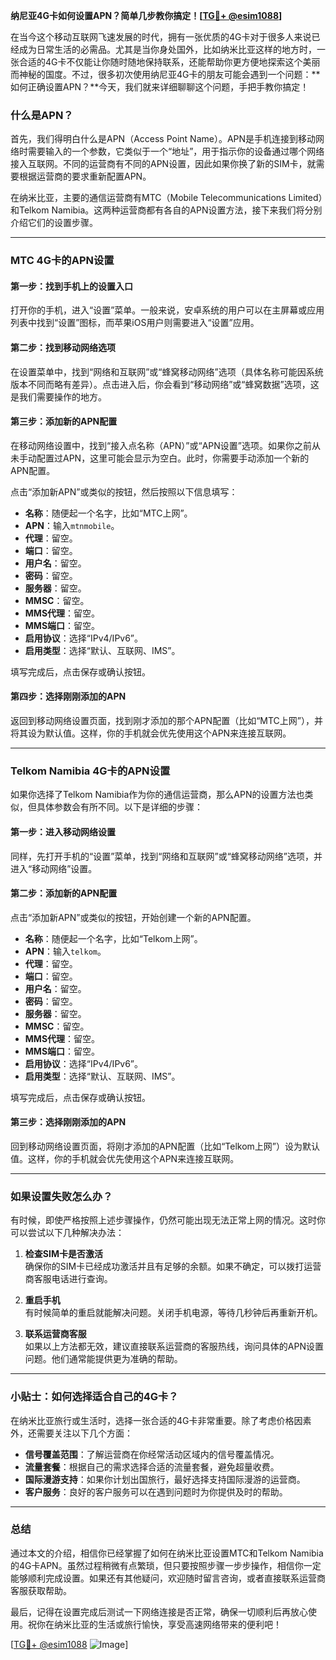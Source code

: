**纳尼亚4G卡如何设置APN？简单几步教你搞定！[[TG💪+ @esim1088](https://t.me/s/esim1088)]**

在当今这个移动互联网飞速发展的时代，拥有一张优质的4G卡对于很多人来说已经成为日常生活的必需品。尤其是当你身处国外，比如纳米比亚这样的地方时，一张合适的4G卡不仅能让你随时随地保持联系，还能帮助你更方便地探索这个美丽而神秘的国度。不过，很多初次使用纳尼亚4G卡的朋友可能会遇到一个问题：**如何正确设置APN？**今天，我们就来详细聊聊这个问题，手把手教你搞定！

### 什么是APN？

首先，我们得明白什么是APN（Access Point Name）。APN是手机连接到移动网络时需要输入的一个参数，它类似于一个“地址”，用于指示你的设备通过哪个网络接入互联网。不同的运营商有不同的APN设置，因此如果你换了新的SIM卡，就需要根据运营商的要求重新配置APN。

在纳米比亚，主要的通信运营商有MTC（Mobile Telecommunications Limited）和Telkom Namibia。这两种运营商都有各自的APN设置方法，接下来我们将分别介绍它们的设置步骤。

---

### MTC 4G卡的APN设置

#### 第一步：找到手机上的设置入口
打开你的手机，进入“设置”菜单。一般来说，安卓系统的用户可以在主屏幕或应用列表中找到“设置”图标，而苹果iOS用户则需要进入“设置”应用。

#### 第二步：找到移动网络选项
在设置菜单中，找到“网络和互联网”或“蜂窝移动网络”选项（具体名称可能因系统版本不同而略有差异）。点击进入后，你会看到“移动网络”或“蜂窝数据”选项，这是我们需要操作的地方。

#### 第三步：添加新的APN配置
在移动网络设置中，找到“接入点名称（APN）”或“APN设置”选项。如果你之前从未手动配置过APN，这里可能会显示为空白。此时，你需要手动添加一个新的APN配置。

点击“添加新APN”或类似的按钮，然后按照以下信息填写：

- **名称**：随便起一个名字，比如“MTC上网”。
- **APN**：输入`mtnmobile`。
- **代理**：留空。
- **端口**：留空。
- **用户名**：留空。
- **密码**：留空。
- **服务器**：留空。
- **MMSC**：留空。
- **MMS代理**：留空。
- **MMS端口**：留空。
- **启用协议**：选择“IPv4/IPv6”。
- **启用类型**：选择“默认、互联网、IMS”。

填写完成后，点击保存或确认按钮。

#### 第四步：选择刚刚添加的APN
返回到移动网络设置页面，找到刚才添加的那个APN配置（比如“MTC上网”），并将其设为默认值。这样，你的手机就会优先使用这个APN来连接互联网。

---

### Telkom Namibia 4G卡的APN设置

如果你选择了Telkom Namibia作为你的通信运营商，那么APN的设置方法也类似，但具体参数会有所不同。以下是详细的步骤：

#### 第一步：进入移动网络设置
同样，先打开手机的“设置”菜单，找到“网络和互联网”或“蜂窝移动网络”选项，并进入“移动网络”设置。

#### 第二步：添加新的APN配置
点击“添加新APN”或类似的按钮，开始创建一个新的APN配置。

- **名称**：随便起一个名字，比如“Telkom上网”。
- **APN**：输入`telkom`。
- **代理**：留空。
- **端口**：留空。
- **用户名**：留空。
- **密码**：留空。
- **服务器**：留空。
- **MMSC**：留空。
- **MMS代理**：留空。
- **MMS端口**：留空。
- **启用协议**：选择“IPv4/IPv6”。
- **启用类型**：选择“默认、互联网、IMS”。

填写完成后，点击保存或确认按钮。

#### 第三步：选择刚刚添加的APN
回到移动网络设置页面，将刚才添加的APN配置（比如“Telkom上网”）设为默认值。这样，你的手机就会优先使用这个APN来连接互联网。

---

### 如果设置失败怎么办？

有时候，即使严格按照上述步骤操作，仍然可能出现无法正常上网的情况。这时你可以尝试以下几种解决办法：

1. **检查SIM卡是否激活**  
   确保你的SIM卡已经成功激活并且有足够的余额。如果不确定，可以拨打运营商客服电话进行查询。

2. **重启手机**  
   有时候简单的重启就能解决问题。关闭手机电源，等待几秒钟后再重新开机。

3. **联系运营商客服**  
   如果以上方法都无效，建议直接联系运营商的客服热线，询问具体的APN设置问题。他们通常能提供更为准确的帮助。

---

### 小贴士：如何选择适合自己的4G卡？

在纳米比亚旅行或生活时，选择一张合适的4G卡非常重要。除了考虑价格因素外，还需要关注以下几个方面：

- **信号覆盖范围**：了解运营商在你经常活动区域内的信号覆盖情况。
- **流量套餐**：根据自己的需求选择合适的流量套餐，避免超量收费。
- **国际漫游支持**：如果你计划出国旅行，最好选择支持国际漫游的运营商。
- **客户服务**：良好的客户服务可以在遇到问题时为你提供及时的帮助。

---

### 总结

通过本文的介绍，相信你已经掌握了如何在纳米比亚设置MTC和Telkom Namibia的4G卡APN。虽然过程稍微有点繁琐，但只要按照步骤一步步操作，相信你一定能够顺利完成设置。如果还有其他疑问，欢迎随时留言咨询，或者直接联系运营商客服获取帮助。

最后，记得在设置完成后测试一下网络连接是否正常，确保一切顺利后再放心使用。祝你在纳米比亚的生活或旅行愉快，享受高速网络带来的便利吧！

[[TG💪+ @esim1088](https://t.me/s/esim1088) ![Image](https://i.postimg.cc/4NQfJmqS/Snipaste-2025-05-13-00-14-12.png)]
